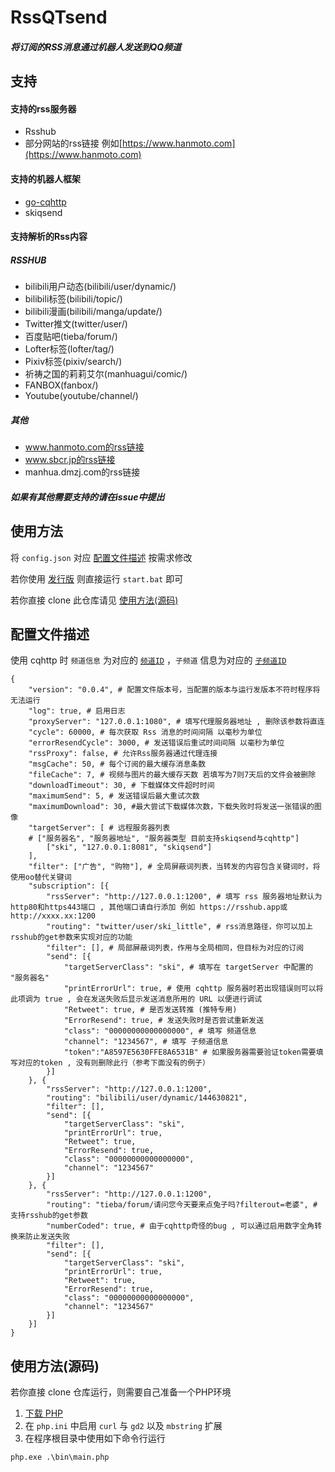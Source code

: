 # RssQTsend
##### 将订阅的RSS消息通过机器人发送到QQ频道

## 支持

#### 支持的rss服务器
* Rsshub
* 部分网站的rss链接 例如[https://www.hanmoto.com](https://www.hanmoto.com)

#### 支持的机器人框架
* [go-cqhttp](https://github.com/Mrs4s/go-cqhttp/)
* skiqsend

#### 支持解析的Rss内容

##### RSSHUB
* bilibili用户动态(bilibili/user/dynamic/)
* bilibili标签(bilibili/topic/)
* bilibili漫画(bilibili/manga/update/)
* Twitter推文(twitter/user/)
* 百度贴吧(tieba/forum/)
* Lofter标签(lofter/tag/)
* Pixiv标签(pixiv/search/)
* 祈祷之国的莉莉艾尔(manhuagui/comic/)
* FANBOX(fanbox/)
* Youtube(youtube/channel/)

##### 其他
* www.hanmoto.com的rss链接
* www.sbcr.jp的rss链接
* manhua.dmzj.com的rss链接


##### 如果有其他需要支持的请在issue中提出

## 使用方法

将 `config.json` 对应 [配置文件描述](#配置文件描述) 按需求修改

若你使用 [发行版](https://github.com/skilittle/RssQTsend/releases) 则直接运行 `start.bat` 即可

若你直接 clone 此仓库请见 [使用方法(源码)](#使用方法源码)

## 配置文件描述

使用 cqhttp 时 `频道信息` 为对应的 [`频道ID`](https://github.com/Mrs4s/go-cqhttp/blob/master/docs/guild.md#%E6%94%B6%E5%88%B0%E9%A2%91%E9%81%93%E6%B6%88%E6%81%AF) ，`子频道` 信息为对应的 [`子频道ID`](https://github.com/Mrs4s/go-cqhttp/blob/master/docs/guild.md#%E6%94%B6%E5%88%B0%E9%A2%91%E9%81%93%E6%B6%88%E6%81%AF)

```
{
	"version": "0.0.4", # 配置文件版本号，当配置的版本与运行发版本不符时程序将无法运行
	"log": true, # 启用日志
	"proxyServer": "127.0.0.1:1080", # 填写代理服务器地址 , 删除该参数将直连
	"cycle": 60000, # 每次获取 Rss 消息的时间间隔 以毫秒为单位
	"errorResendCycle": 3000, # 发送错误后重试时间间隔 以毫秒为单位
	"rssProxy": false, # 允许Rss服务器通过代理连接
	"msgCache": 50, # 每个订阅的最大缓存消息条数
	"fileCache": 7, # 视频与图片的最大缓存天数 若填写为7则7天后的文件会被删除
	"downloadTimeout": 30, # 下载媒体文件超时时间
	"maximumSend": 5, # 发送错误后最大重试次数
	"maximumDownload": 30, #最大尝试下载媒体次数，下载失败时将发送一张错误的图像
	"targetServer": [ # 远程服务器列表
	# ["服务器名", "服务器地址", "服务器类型 目前支持skiqsend与cqhttp"]
		["ski", "127.0.0.1:8081", "skiqsend"]
	],
	"filter": ["广告", "购物"], # 全局屏蔽词列表，当转发的内容包含关键词时，将使用oo替代关键词
	"subscription": [{
		"rssServer": "http://127.0.0.1:1200", # 填写 rss 服务器地址默认为http80和https443端口 , 其他端口请自行添加 例如 https://rsshub.app或http://xxxx.xx:1200
		"routing": "twitter/user/ski_little", # rss消息路径，你可以加上rsshub的get参数来实现对应的功能
		"filter": [], # 局部屏蔽词列表，作用与全局相同，但目标为对应的订阅
		"send": [{
			"targetServerClass": "ski", # 填写在 targetServer 中配置的 "服务器名"
			"printErrorUrl": true, # 使用 cqhttp 服务器时若出现错误则可以将此项调为 true , 会在发送失败后显示发送消息所用的 URL 以便进行调试
			"Retweet": true, # 是否发送转推 (推特专用)
			"ErrorResend": true, # 发送失败时是否尝试重新发送
			"class": "00000000000000000", # 填写 频道信息
			"channel": "1234567", # 填写 子频道信息
			"token":"A8597E5630FFE8A6531B" # 如果服务器需要验证token需要填写对应的token , 没有则删除此行（参考下面没有的例子）
		}]
	}, {
		"rssServer": "http://127.0.0.1:1200",
		"routing": "bilibili/user/dynamic/144630821",
		"filter": [],
		"send": [{
			"targetServerClass": "ski",
			"printErrorUrl": true,
			"Retweet": true,
			"ErrorResend": true,
			"class": "00000000000000000",
			"channel": "1234567"
		}]
	}, {
		"rssServer": "http://127.0.0.1:1200",
		"routing": "tieba/forum/请问您今天要来点兔子吗?filterout=老婆", # 支持rsshub的get参数
		"numberCoded": true, # 由于cqhttp奇怪的bug , 可以通过启用数字全角转换来防止发送失败
		"filter": [],
		"send": [{
			"targetServerClass": "ski",
			"printErrorUrl": true,
			"Retweet": true,
			"ErrorResend": true,
			"class": "00000000000000000",
			"channel": "1234567"
		}]
	}]
}
```

## 使用方法(源码)

若你直接 clone 仓库运行，则需要自己准备一个PHP环境

1. [下载 PHP](https://www.php.net/downloads.php)
2. 在 `php.ini` 中启用 `curl` 与 `gd2` 以及 `mbstring` 扩展
3. 在程序根目录中使用如下命令行运行

```php.exe .\bin\main.php```
